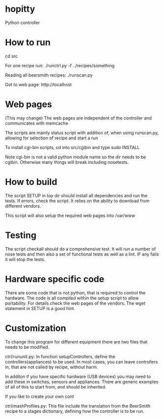 hopitty
=======
   
Python controller

How to run
==========
cd src

For one recipe run:
./runctrl.py -f ../recipes/something

Reading all beersmith recipes:
./runscan.py

Got to web page:
http://localhost

Web pages
=========
(This may change)
The web pages are independent of the controller and communicates
with memcache

The scripts are mainly status script with addition of, when using runscan.py,
allowing for selection of recipe and start a run

To install cgi-bin scripts, cd into src/cgibin and type sudo INSTALL

Note cgi-bin is not a valid python module name so the dir needs to be cgibin.
Otherwise many things will break including nosetests.

How to build
============
The script SETUP in top dir should install all dependencies and run the tests.
If errors, check the script. It relies on the ability to download from different
vendors.

This script will also setup the required web pages into /var/www

Testing
=======
The script checkall should do a comprehensive test. It will run a number of
nose tests and then also a set of functional tests as well as a lint. IF any fails
it will stop the tests.

Hardware specific code
=======================
There are some code that is not python, that is required to control the hardware.
The code is all compiled within the setup script to allow portability. For details
check the web pages of the vendors. The wget statement in SETUP is a good hint.

Customization
=============
To change this program for different equipment there are two files that needs to be modified.

ctrl/rununit.py:
In function setupControllers, define the controllers(appliances) to be used. In most cases,
you can leave controllers in, that are not called by recipe, without harm.

In additon if you have specific hardware (USB devices) you may need to add 
these in switches, sensors and appliances. There are generic examples of all
of this to start from, and should be inherited.

If you like to create your own cont

ctrl/mashProfiles.py: 
This file include the translation from the BeerSmith recipe to 
a stages dictionary, defining how the controller is to be run.



